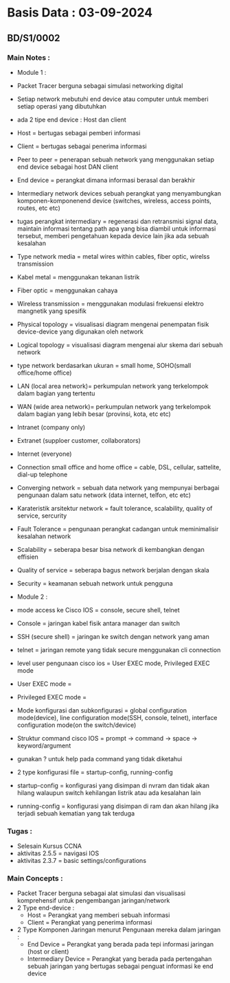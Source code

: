 # Basis Data : 03-09-2024
## BD/S1/0002

### Main  Notes :
- Module 1 :
- Packet Tracer berguna sebagai simulasi networking digital
- Setiap network mebutuhi end device atau computer untuk memberi setiap operasi yang dibutuhkan
- ada 2 tipe end device : Host dan client
- Host = bertugas sebagai pemberi informasi
- Client = bertugas sebagai penerima informasi
- Peer to peer = penerapan sebuah network yang menggunakan setiap end device sebagai host DAN client
- End device = perangkat dimana informasi berasal dan berakhir
- Intermediary network devices sebuah perangkat yang menyambungkan komponen-komponenend device (switches, wireless, access points, routes, etc etc)
- tugas perangkat intermediary = regenerasi dan retransmisi signal data, maintain informasi tentang path apa yang bisa diambil untuk informasi tersebut, memberi pengetahuan kepada device lain jika ada sebuah kesalahan
- Type network media = metal wires within cables, fiber optic, wirelss transmission
- Kabel metal = menggunakan tekanan listrik
- Fiber optic = menggunakan cahaya
- Wireless transmission = menggunakan modulasi frekuensi elektro mangnetik yang spesifik 
- Physical topology = visualisasi diagram mengenai penempatan fisik device-device yang digunakan oleh network
- Logical topology = visualisasi diagram mengenai alur skema dari sebuah network
- type network berdasarkan ukuran = small home, SOHO(small office/home office)
- LAN (local area network)= perkumpulan network yang terkelompok dalam bagian yang tertentu
- WAN (wide area network)= perkumpulan network yang terkelompok dalam bagian yang lebih besar (provinsi, kota, etc etc)
- Intranet (company only)
- Extranet (supploer customer, collaborators)
- Internet (everyone)
- Connection small office and home office = cable, DSL, cellular, sattelite, dial-up telephone
- Converging network = sebuah data network yang mempunyai berbagai pengunaan dalam satu network (data internet, telfon, etc etc)
- Karateristik arsitektur network = fault tolerance, scalability, quality of service, sercurity
- Fault Tolerance = pengunaan perangkat cadangan untuk meminimalisir kesalahan network
- Scalability = seberapa besar bisa network di kembangkan dengan effisien
- Quality of service = seberapa bagus network berjalan dengan skala
- Security = keamanan sebuah network untuk pengguna

- Module 2 :
- mode access ke Cisco IOS = console, secure shell, telnet
- Console = jaringan kabel fisik antara manager dan switch
- SSH (secure shell) = jaringan ke switch dengan network yang aman
- telnet = jaringan remote yang tidak secure menggunakan cli connection
- level user pengunaan cisco ios = User EXEC mode, Privileged EXEC mode
- User EXEC mode =
- Privileged EXEC mode = 
- Mode konfigurasi dan subkonfigurasi = global configuration mode(device), line configuration mode(SSH, console, telnet), interface configuration mode(on the switch/device)
- Struktur command cisco IOS = prompt -> command -> space -> keyword/argument 
- gunakan ? untuk help pada command yang tidak diketahui
- 2 type konfigurasi file = startup-config, running-config
- startup-config = konfigurasi yang disimpan di nvram dan tidak akan hilang walaupun switch kehilangan listrik atau ada kesalahan lain
- running-config = konfigurasi yang disimpan di ram dan akan hilang jika terjadi sebuah kematian yang tak terduga

### Tugas :
- Selesain Kursus CCNA 
- aktivitas 2.5.5 = navigasi IOS
- aktivitas 2.3.7 = basic settings/configurations

### Main Concepts :
- Packet Tracer berguna sebagai alat simulasi dan visualisasi komprehensif untuk pengembangan jaringan/network
- 2 Type end-device :
    - Host = Perangkat yang memberi sebuah informasi
    - Client = Perangkat yang penerima informasi
- 2 Type Komponen Jaringan menurut Pengunaan mereka dalam jaringan :
    - End Device = Perangkat yang berada pada tepi informasi jaringan (host or client)
    - Intermediary Device = Perangkat yang berada pada pertengahan sebuah jaringan yang bertugas sebagai penguat informasi ke end device
